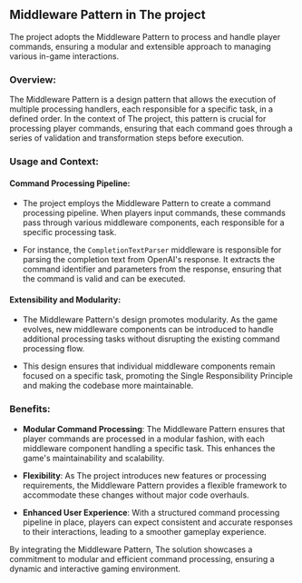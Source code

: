 ## Middleware Pattern in The project

The project adopts the Middleware Pattern to process and handle player commands, ensuring a modular and extensible approach to managing various in-game interactions.

### Overview:
The Middleware Pattern is a design pattern that allows the execution of multiple processing handlers, each responsible for a specific task, in a defined order. In the context of The project, this pattern is crucial for processing player commands, ensuring that each command goes through a series of validation and transformation steps before execution.

### Usage and Context:

#### Command Processing Pipeline:
- The project employs the Middleware Pattern to create a command processing pipeline. When players input commands, these commands pass through various middleware components, each responsible for a specific processing task.
  
- For instance, the `CompletionTextParser` middleware is responsible for parsing the completion text from OpenAI's response. It extracts the command identifier and parameters from the response, ensuring that the command is valid and can be executed.

#### Extensibility and Modularity:
- The Middleware Pattern's design promotes modularity. As the game evolves, new middleware components can be introduced to handle additional processing tasks without disrupting the existing command processing flow.
  
- This design ensures that individual middleware components remain focused on a specific task, promoting the Single Responsibility Principle and making the codebase more maintainable.

### Benefits:
- **Modular Command Processing**: The Middleware Pattern ensures that player commands are processed in a modular fashion, with each middleware component handling a specific task. This enhances the game's maintainability and scalability.
  
- **Flexibility**: As The project introduces new features or processing requirements, the Middleware Pattern provides a flexible framework to accommodate these changes without major code overhauls.
  
- **Enhanced User Experience**: With a structured command processing pipeline in place, players can expect consistent and accurate responses to their interactions, leading to a smoother gameplay experience.

By integrating the Middleware Pattern, The solution showcases a commitment to modular and efficient command processing, ensuring a dynamic and interactive gaming environment.

